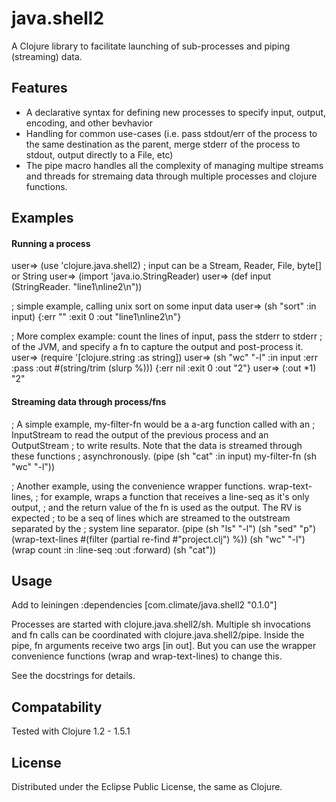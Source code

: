 # java.shell2

A Clojure library to facilitate launching of sub-processes and piping (streaming) data.

## Features

* A declarative syntax for defining new processes to specify input, output, encoding, and other bevhavior
* Handling for common use-cases (i.e. pass stdout/err of the process to the same destination as the parent, merge stderr of the process to stdout, output directly to a File, etc)
* The pipe macro handles all the complexity of managing multipe streams and threads for stremaing data
through multiple processes and clojure functions.

## Examples

#### Running a process

user=> (use 'clojure.java.shell2)
; input can be a Stream, Reader, File, byte[] or String
user=> (import 'java.io.StringReader)
user=> (def input (StringReader. "line1\nline2\n"))

; simple example, calling unix sort on some input data
user=> (sh "sort" :in input)
{:err "" :exit 0 :out "line1\nline2\n"}

; More complex example: count the lines of input, pass the stderr to stderr
; of the JVM, and specify a fn to capture the output and post-process it.
user=> (require '[clojure.string :as string])
user=> (sh "wc" "-l" :in input :err :pass
                     :out #(string/trim (slurp %)))
{:err nil :exit 0 :out "2"}
user=> (:out *1)
"2"

#### Streaming data through process/fns

; A simple example, my-filter-fn would be a a-arg function called with an
; InputStream to read the output of the previous process and an OutputStream
; to write results.  Note that the data is streamed through these functions
; asynchronously.
(pipe
  (sh "cat" :in input)
  my-filter-fn
  (sh "wc" "-l"))

; Another example, using the convenience wrapper functions.  wrap-text-lines,
; for example, wraps a function that receives a line-seq as it's only output,
; and the return value of the fn is used as the output.  The RV is expected
; to be a seq of lines which are streamed to the outstream separated by the
; system line separator.
(pipe
  (sh "ls" "-l")
  (sh "sed" "p")
  (wrap-text-lines #(filter (partial re-find #"project.clj") %))
  (sh "wc" "-l")
  (wrap count :in :line-seq :out :forward)
  (sh "cat"))

## Usage

Add to leiningen :dependencies
  [com.climate/java.shell2 "0.1.0"]

Processes are started with clojure.java.shell2/sh.  Multiple sh invocations
and fn calls can be coordinated with clojure.java.shell2/pipe.  Inside the
pipe, fn arguments receive two args [in out].  But you can use the wrapper
convenience functions (wrap and wrap-text-lines) to change this.

See the docstrings for details.


## Compatability

Tested with Clojure 1.2 - 1.5.1

## License

Distributed under the Eclipse Public License, the same as Clojure.
